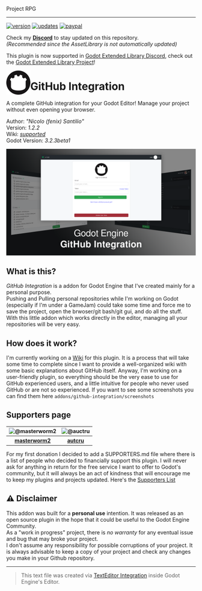 Project RPG


----------------------------------------------------------------------------------------------------------------------------------

[![version](https://img.shields.io/badge/plugin%20version-1.2.2-blue)](https://github.com/fenix-hub/godot-engine.github-integration)
[![updates](https://img.shields.io/badge/plugin%20updates-on%20discord-purple)](https://discord.gg/KnJGY9S)
[![paypal](https://img.shields.io/badge/donations-PayPal-cyan)](https://paypal.me/NSantilio?locale.x=it_IT)

Check my **[Discord](https://discord.gg/KnJGY9S)** to stay updated on this repository.  
*(Recommended since the AssetLibrary is not automatically updated)*  

This plugin is now supported in [Godot Extended Library Discord](https://discord.gg/JNrcucg), check out the [Godot Extended Library Project](https://github.com/godot-extended-libraries)!

<img src="addons/github-integration/github-logo.png" align="left" width="64" height="64">

# GitHub Integration
A complete GitHub integration for your Godot Editor! Manage your project without even opening your browser.

Author: *"Nicolo (fenix) Santilio"*  
Version: *1.2.2*  
Wiki: *[supported](https://github.com/fenix-hub/godot-engine.github-integration/wiki)*  
Godot Version: *3.2.3beta1*  

<img align="center" src="addons/github-integration/screenshots/banner.png">

## What is this?
*GitHub Integration* is a addon for Godot Engine that I've created mainly for a personal purpose.  
Pushing and Pulling personal repositories while I'm working on Godot (especially if I'm under a GameJam) could take some time and force me to save the project, open the brwoser/git bash/git gui, and do all the stuff.  
With this little addon which works directly in the editor, managing all your repositories will be very easy.  

## How does it work?
I'm currently working on a [Wiki](https://github.com/fenix-hub/godot-engine.github-integration/wiki) for this plugin. It is a process that will take some time to complete since I want to provide a well-organized wiki with some basic explanations about GitHub itself. Anyway, I'm working on a user-friendly plugin, so everything should be the very ease to use for GitHub experienced users, and a little intuitive for people who never used GitHub or are not so experienced.
If you want to see some screenshots you can find them here `addons/github-integration/screenshots`

## Supporters page
<table>
  <tr>
    <th><img src='https://avatars0.githubusercontent.com/u/9788627?s=64&v=4' alt='@masterworm2' width="64"/</th>
    <th><img src='https://avatars0.githubusercontent.com/u/48778172?s=64&v=4' alt='@auctru' width="64"/></th> 
  </tr>
  <tr>
    <th><a href="https://github.com/masterworm2">masterworm2</a></th>
    <th><a href="https://github.com/autcru">autcru</a></th>
  </tr>
</table>

For my first donation I decided to add a SUPPORTERS.md file where there is a list of people who decided to financially support this plugin. I will never ask for anything in return for the free service I want to offer to  Godot's community, but it will always be an act of kindness that will encourage me to keep my plugins and projects updated.
Here's the [Supporters List](./SUPPORTERS.md)

## :warning: Disclaimer  
This addon was built for a **personal use** intention. It was released as an open source plugin in the hope that it could be useful to the Godot Engine Community.  
As a "work in progress" project, there is *no warranty* for any eventual issue and bug that may broke your project.  
I don't assume any responsibility for possible corruptions of your project. It is always advisable to keep a copy of your project and check any changes you make in your Github repository.  

-----------------
> This text file was created via [TextEditor Integration](https://github.com/fenix-hub/godot-engine.text-editor) inside Godot Engine's Editor.




